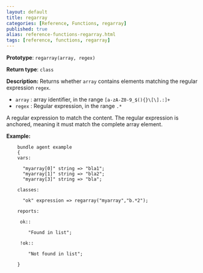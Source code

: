 ```yaml
---
layout: default
title: regarray
categories: [Reference, Functions, regarray]
published: true
alias: reference-functions-regarray.html
tags: [reference, functions, regarray]
---
```


**Prototype**: `regarray(array, regex)`

**Return type**: `class`

**Description:** Returns whether `array` contains elements matching the
regular expression `regex`.

* `array` : array identifier, in the range
`[a-zA-Z0-9_$(){}\[\].:]+`
* `regex` : Regular expression, in the range `.*`

A regular expression to match the content. The regular expression is
anchored, meaning it must match the complete array element.

**Example:**

```cf3
    bundle agent example
    {
    vars:

      "myarray[0]" string => "bla1";
      "myarray[1]" string => "bla2";
      "myarray[3]" string => "bla";

    classes:

      "ok" expression => regarray("myarray","b.*2");

    reports:

     ok::

        "Found in list";

     !ok::

        "Not found in list";

    }
```
